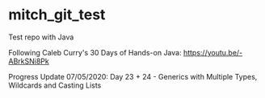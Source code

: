 # mitch_git_test

Test repo with Java

Following Caleb Curry's 30 Days of Hands-on Java: https://youtu.be/-ABrkSNi8Pk

Progress Update 07/05/2020: Day 23 + 24 - Generics with Multiple Types, Wildcards and Casting Lists

